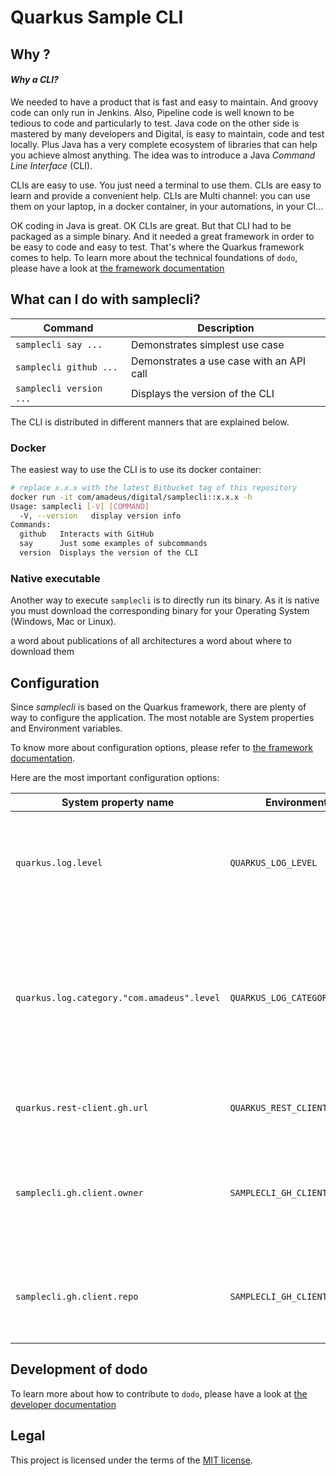 # Quarkus Sample CLI

## Why ?

#### _Why a CLI?_

We needed to have a product that is fast and easy to maintain. And groovy code can only run in Jenkins. Also, Pipeline
code is well known to be tedious to code and particularly to test. Java code on the other side is mastered by many
developers and Digital, is easy to maintain, code and test locally. Plus Java has a very complete ecosystem of libraries
that can help you achieve almost anything. The idea was to introduce a Java _Command Line Interface_ (CLI).

CLIs are easy to use. You just need a terminal to use them. CLIs are easy to learn and provide a convenient help. CLIs
are Multi channel: you can use them on your laptop, in a docker container, in your automations, in your CI...

OK coding in Java is great. OK CLIs are great. But that CLI had to be packaged as a simple binary. And it needed a great
framework in order to be easy to code and easy to test. That's where the Quarkus framework comes to help. To learn more
about the technical foundations of `dodo`, please have a look at [the framework documentation](doc/framework.md)

## What can I do with samplecli?

|Command| Description                              |
|---|------------------------------------------|
|`samplecli say ...`| Demonstrates simplest use case           |
|`samplecli github ...`| Demonstrates a use case with an API call |
|`samplecli version ...`| Displays the version of the CLI          |

The CLI is distributed in different manners that are explained below.

### Docker

The easiest way to use the CLI is to use its docker container:

```bash
# replace x.x.x with the latest Bitbucket tag of this repository
docker run -it com/amadeus/digital/samplecli::x.x.x -h
Usage: samplecli [-V] [COMMAND]
  -V, --version   display version info
Commands:
  github   Interacts with GitHub
  say      Just some examples of subcommands
  version  Displays the version of the CLI

```

### Native executable

Another way to execute `samplecli` is to directly run its binary. As it is native you must download the corresponding
binary for your Operating System (Windows, Mac or Linux).

<TODO> a word about publications of all architectures
<TODO> a word about where to download them

## Configuration

Since *samplecli* is based on the Quarkus framework, there are plenty of way to configure the application. The most
notable are System properties and Environment variables.

To know more about configuration options, please refer to [the framework documentation](doc/framework.md).

Here are the most important configuration options:

| System property name                       | Environment variable name                  | Usage                                                                                                                                                                                                              |
|--------------------------------------------|--------------------------------------------|--------------------------------------------------------------------------------------------------------------------------------------------------------------------------------------------------------------------|
| `quarkus.log.level`                        | `QUARKUS_LOG_LEVEL`                        | Set the value to DEBUG to benefit from debug logs of quarkus                                                                                                                                                       |
| `quarkus.log.category."com.amadeus".level` | `QUARKUS_LOG_CATEGORY__COM_AMADEUS__LEVEL` | Set the value to DEBUG to benefit from debug logs of dodo <br> ( [see Quarkus logging doc](https://quarkus.io/guides/logging#quarkus-log-logging-log-config_quarkus.log.categories-logging-categories) for syntax) |
| `quarkus.rest-client.gh.url`               | `QUARKUS_REST_CLIENT_GH_URL`               | URL to connect to GitHub API                                                                                                                                                                                       |
| `samplecli.gh.client.owner`                           | `SAMPLECLI_GH_CLIENT_OWNER`                | Owner of the repository that will be targeted for the GitHub API calls                                                                                                                                             |
| `samplecli.gh.client.repo`                           | `SAMPLECLI_GH_CLIENT_REPO`                 | Repository that will be targeted for the GitHub API calls                                                                                                                                                          |

## Development of dodo

To learn more about how to contribute to `dodo`, please have a look at [the developer documentation](contribute.md)

## Legal

This project is licensed under the terms of the [MIT license](LICENSE).
